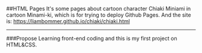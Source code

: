 ##HTML Pages
It's some pages about cartoon character Chiaki Miniami in cartoon Minami-ki, which is for trying to deploy Github Pages.
And the site is: https://liambommer.github.io/chiaki/chiaki.html
***
###Propose
Learning front-end coding and this is my first project on HTML&CSS.
